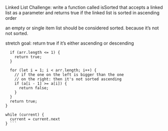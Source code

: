 Linked List Challenge:
write a function called isSorted that accepts a linked list as
a parameter and returns true if the linked list is sorted in
ascending order

an empty or single item list should be considered sorted.
because it’s not not sorted.

stretch goal: return true if it’s either ascending or descending
```function isSorted(arr) {
  if (arr.length <= 1) {
    return true;
  }

  for (let i = 1; i < arr.length; i++) {
    // if the one on the left is bigger than the one
    // on the right: then it's not sorted ascending
    if (a[i - 1] >= a[i]) {
      return false;
    }
  }
  return true;
}
```
```let current = list.root
while (current) {
  current = current.next
} ```